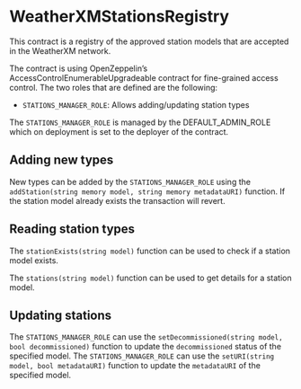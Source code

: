 # WeatherXMStationsRegistry

This contract is a registry of the approved station models that are accepted in the WeatherXM network.

The contract is using OpenZeppelin’s AccessControlEnumerableUpgradeable contract for fine-grained access control. The two roles that are defined are the following:

- `STATIONS_MANAGER_ROLE`: Allows adding/updating station types

The `STATIONS_MANAGER_ROLE` is managed by the DEFAULT_ADMIN_ROLE which on deployment is set to the deployer of the contract.

## Adding new types

New types can be added by the `STATIONS_MANAGER_ROLE` using the `addStation(string memory model, string memory metadataURI)` function. If the station model already exists the transaction will revert.

## Reading station types

The `stationExists(string model)` function can be used to check if a station model exists.

The `stations(string model)` function can be used to get details for a station model.

## Updating stations

The `STATIONS_MANAGER_ROLE` can use the `setDecommissioned(string model, bool decommissioned)` function to update the `decommissioned` status of the specified model.
The `STATIONS_MANAGER_ROLE` can use the `setURI(string model, bool metadataURI)` function to update the `metadataURI` of the specified model.